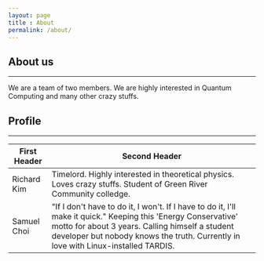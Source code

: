 ```yaml
---
layout: page
title : About
permalink: /about/
---
```


## About us  
---
We are a team of two members. We are highly interested in Quantum Computing and many other crazy stuffs.  

## Profile  
---
First Header | Second Header
------------ | -------------
Richard Kim | Timelord. Highly interested in theoretical physics. Loves crazy stuffs.  Student of Green River Community colledge.
Samuel Choi | "If I don't have to do it, I won't. If I have to do it, I'll make it quick." Keeping this 'Energy Conservative' motto for about 3 years. Calling himself a student developer but nobody knows the truth. Currently in love with Linux-installed TARDIS.